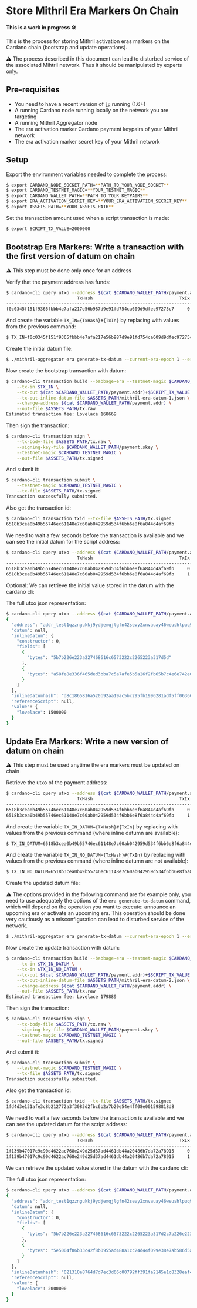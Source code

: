 # Store Mithril Era Markers On Chain

**This is a work in progress** :hammer_and_wrench:

This is the process for storing Mithril activation eras markers on the Cardano chain (bootstrap and update operations).

:warning: The process described in this document can lead to disturbed service of the associated Mihtril network. Thus it should be manipulated by experts only.

## Pre-requisites

* You need to have a recent version of [`jq`](https://stedolan.github.io/jq/download/) running (1.6+)
* A running Cardano node running locally on the network you are targeting
* A running Mithril Aggregator node
* The era activation marker Cardano payment keypairs of your Mithril network
* The era activation marker secret key of your Mithril network

## Setup

Export the environment variables needed to complete the process:
```bash
$ export CARDANO_NODE_SOCKET_PATH=**PATH_TO_YOUR_NODE_SOCKET**
$ export CARDANO_TESTNET_MAGIC=**YOUR_TESTNET_MAGIC**
$ export CARDANO_WALLET_PATH=**PATH_TO_YOUR_KEYPAIRS**
$ export ERA_ACTIVATION_SECRET_KEY=**YOUR_ERA_ACTIVATION_SECRET_KEY**
$ export ASSETS_PATH=**YOUR_ASSETS_PATH**
```

Set the transaction amount used when a script transaction is made:
```bash
$ export SCRIPT_TX_VALUE=2000000
```

## Bootstrap Era Markers: Write a transaction with the first version of datum on chain

:warning: This step must be done only once for an address

Verify that the payment address has funds:
```bash
$ cardano-cli query utxo --address $(cat $CARDANO_WALLET_PATH/payment.addr) --testnet-magic $CARDANO_TESTNET_MAGIC
                           TxHash                                 TxIx        Amount
--------------------------------------------------------------------------------------
f0c0345f151f9365fbbb4e7afa217e56b987d9e91fd754ca609d9dfec97275c7     0        10000000000 lovelace + TxOutDatumNone
```

And create the variable `TX_IN={TxHash}#{TxIn}` by replacing with values from the previous command:
```bash
$ TX_IN=f0c0345f151f9365fbbb4e7afa217e56b987d9e91fd754ca609d9dfec97275c7#0
```

Create the initial datum file:
```bash
$ ./mithril-aggregator era generate-tx-datum --current-era-epoch 1 --era-markers-secret-key $ERA_ACTIVATION_SECRET_KEY > $ASSETS_PATH/mithril-era-datum-1.json
```

Now create the bootstrap transaction with datum:
```bash
$ cardano-cli transaction build --babbage-era --testnet-magic $CARDANO_TESTNET_MAGIC \
    --tx-in $TX_IN \
    --tx-out $(cat $CARDANO_WALLET_PATH/payment.addr)+$SCRIPT_TX_VALUE \
    --tx-out-inline-datum-file $ASSETS_PATH/mithril-era-datum-1.json \
    --change-address $(cat $CARDANO_WALLET_PATH/payment.addr) \
    --out-file $ASSETS_PATH/tx.raw
Estimated transaction fee: Lovelace 168669
```

Then sign the transaction:
```bash
$ cardano-cli transaction sign \
    --tx-body-file $ASSETS_PATH/tx.raw \
    --signing-key-file $CARDANO_WALLET_PATH/payment.skey \
    --testnet-magic $CARDANO_TESTNET_MAGIC \
    --out-file $ASSETS_PATH/tx.signed
```

And submit it:
```bash
$ cardano-cli transaction submit \
    --testnet-magic $CARDANO_TESTNET_MAGIC \
    --tx-file $ASSETS_PATH/tx.signed
Transaction successfully submitted.
```

Also get the transaction id:
```bash
$ cardano-cli transaction txid --tx-file $ASSETS_PATH/tx.signed
6518b3cea0b49b55746ec61148e7c60ab042959d534f6bb6e8f6a844d4af69fb
```

We need to wait a few seconds before the transaction is available and we can see the initial datum for the script address:
```bash
$ cardano-cli query utxo --address $(cat $CARDANO_WALLET_PATH/payment.addr) --testnet-magic $CARDANO_TESTNET_MAGIC
                           TxHash                                 TxIx        Amount
--------------------------------------------------------------------------------------
6518b3cea0b49b55746ec61148e7c60ab042959d534f6bb6e8f6a844d4af69fb     0        1500000 lovelace + TxOutDatumInline ReferenceTxInsScriptsInlineDatumsInBabbageEra (ScriptDataConstructor 0 [ScriptDataBytes "[{\"n\":\"thales\",\"e\":1}]",ScriptDataBytes "\165\143\232\227\&6\244e\222\211\187\167\197\167\175\229\181\162o/\182[|Nnt.h\ACKE\241=\242\139\242\182:a\204r\217\200&\190I\SO,\US\DLE\152\217U\223P5\128\164\232\153\181\ETB8\132\227\SO"])
6518b3cea0b49b55746ec61148e7c60ab042959d534f6bb6e8f6a844d4af69fb     1        9998327415 lovelace + TxOutDatumNone
```

Optional: We can retrieve the initial value stored in the datum with the cardano cli:

The full utxo json representation:
```bash
$ cardano-cli query utxo --address $(cat $CARDANO_WALLET_PATH/payment.addr) --testnet-magic $CARDANO_TESTNET_MAGIC --out-file temp.json && cat temp.json | jq '. [] | select(.inlineDatum | . != null and . != "")'
{
  "address": "addr_test1qzzngukkj9ydjemqjlgfn42sevy2xnvauay46weushlpuq9thd4ray00csjssf4sxftv04xeequ3xfx72nujg9y4d5ysgkxxlh",
  "datum": null,
  "inlineDatum": {
    "constructor": 0,
    "fields": [
      {
        "bytes": "5b7b226e223a227468616c6573222c2265223a317d5d"
      },
      {
        "bytes": "a58fe8e336f465ded3bba7c5a7afe5b5a26f2fb65b7c4e6e742e680645f13df28bf2b63a61cc72d9c826be490e2c1f1098d955df503580a4e899b5173884e30e"
      }
    ]
  },
  "inlineDatumhash": "d8c1865816a520b92aa19ac5bc295fb1996281adf5ff06366343c6432d591cd1",
  "referenceScript": null,
  "value": {
    "lovelace": 1500000
  }
}
```

## Update Era Markers: Write a new version of datum on chain

:warning: This step must be used anytime the era markers must be updated on chain

Retrieve the utxo of the payment address:
```bash
$ cardano-cli query utxo --address $(cat $CARDANO_WALLET_PATH/payment.addr) --testnet-magic $CARDANO_TESTNET_MAGIC
                           TxHash                                 TxIx        Amount
--------------------------------------------------------------------------------------
6518b3cea0b49b55746ec61148e7c60ab042959d534f6bb6e8f6a844d4af69fb     0        1500000 lovelace + TxOutDatumInline ReferenceTxInsScriptsInlineDatumsInBabbageEra (ScriptDataConstructor 0 [ScriptDataBytes "[{\"n\":\"thales\",\"e\":1}]",ScriptDataBytes "\165\143\232\227\&6\244e\222\211\187\167\197\167\175\229\181\162o/\182[|Nnt.h\ACKE\241=\242\139\242\182:a\204r\217\200&\190I\SO,\US\DLE\152\217U\223P5\128\164\232\153\181\ETB8\132\227\SO"])
6518b3cea0b49b55746ec61148e7c60ab042959d534f6bb6e8f6a844d4af69fb     1        9998327415 lovelace + TxOutDatumNone
```

And create the variable `TX_IN_DATUM={TxHash}#{TxIn}` by replacing with values from the previous command (where inline datumn are available):
```bash
$ TX_IN_DATUM=6518b3cea0b49b55746ec61148e7c60ab042959d534f6bb6e8f6a844d4af69fb#0
```

And create the variable `TX_IN_NO_DATUM={TxHash}#{TxIn}` by replacing with values from the previous command (where inline datumn are not available):
```bash
$ TX_IN_NO_DATUM=6518b3cea0b49b55746ec61148e7c60ab042959d534f6bb6e8f6a844d4af69fb#1
```

Create the updated datum file:

:warning: The options provided in the following command are for example only, you need to use adequately the options of the `era generate-tx-datum` command, which will depend on the operation you want to execute: announce an upcoming era or activate an upcoming era. This operation should be done very cautiously as a misconfiguration can lead to disturbed service of the network.

```bash
$ ./mithril-aggregator era generate-tx-datum --current-era-epoch 1 --era-markers-secret-key $ERA_ACTIVATION_SECRET_KEY > $ASSETS_PATH/mithril-era-datum-2.json
```

Now create the update transaction with datum:
```bash
$ cardano-cli transaction build --babbage-era --testnet-magic $CARDANO_TESTNET_MAGIC \
    --tx-in $TX_IN_DATUM \
    --tx-in $TX_IN_NO_DATUM \
    --tx-out $(cat $CARDANO_WALLET_PATH/payment.addr)+$SCRIPT_TX_VALUE \
    --tx-out-inline-datum-file $ASSETS_PATH/mithril-era-datum-2.json \
    --change-address $(cat $CARDANO_WALLET_PATH/payment.addr) \
    --out-file $ASSETS_PATH/tx.raw
Estimated transaction fee: Lovelace 179889
```

Then sign the transaction:
```bash
$ cardano-cli transaction sign \
    --tx-body-file $ASSETS_PATH/tx.raw \
    --signing-key-file $CARDANO_WALLET_PATH/payment.skey \
    --testnet-magic $CARDANO_TESTNET_MAGIC \
    --out-file $ASSETS_PATH/tx.signed
```

And submit it:
```bash
$ cardano-cli transaction submit \
    --testnet-magic $CARDANO_TESTNET_MAGIC \
    --tx-file $ASSETS_PATH/tx.signed
Transaction successfully submitted.
```

Also get the transaction id:
```bash
$ cardano-cli transaction txid --tx-file $ASSETS_PATH/tx.signed
1fd4d3e131afe3c8b212772a3f3083d2fbc6b2a7b20e54e4ff08e001598818d8
```

We need to wait a few seconds before the transaction is available and we can see the updated datum for the script address:
```bash
$ cardano-cli query utxo --address $(cat $CARDANO_WALLET_PATH/payment.addr) --testnet-magic $CARDANO_TESTNET_MAGIC
                           TxHash                                 TxIx        Amount
--------------------------------------------------------------------------------------
1f139b47017c9c90d4622ac768e249d25d37ad4461db44a20486b7da72a78915     0        2000000 lovelace + TxOutDatumInline ReferenceTxInsScriptsInlineDatumsInBabbageEra (ScriptDataConstructor 0 [ScriptDataBytes "[{\"n\":\"thales\",\"e\":1},{\"n\":\"pythagoras\",\"e\":null}]",ScriptDataBytes "^P\EOT\248k3\196/\139\tU\173H\138\FS\194MD\240\153\227\142z\181\134\213\168\&2\222\219i1\246\NAK\\]\247\154U\143-^vmtq\204\207#\236\213\f\201\&1\152\145(\161\ETX;\183\128\195\r"])
1f139b47017c9c90d4622ac768e249d25d37ad4461db44a20486b7da72a78915     1        9997647526 lovelace + TxOutDatumNone
```

We can retrieve the updated value stored in the datum with the cardano cli:

The full utxo json representation:
```bash
$ cardano-cli query utxo --address $(cat $CARDANO_WALLET_PATH/payment.addr) --testnet-magic $CARDANO_TESTNET_MAGIC --out-file temp.json && cat temp.json | jq '. [] | select(.inlineDatum | . != null and . != "")'
{
  "address": "addr_test1qzzngukkj9ydjemqjlgfn42sevy2xnvauay46weushlpuq9thd4ray00csjssf4sxftv04xeequ3xfx72nujg9y4d5ysgkxxlh",
  "datum": null,
  "inlineDatum": {
    "constructor": 0,
    "fields": [
      {
        "bytes": "5b7b226e223a227468616c6573222c2265223a317d2c7b226e223a227079746861676f726173222c2265223a6e756c6c7d5d"
      },
      {
        "bytes": "5e5004f86b33c42f8b0955ad488a1cc24d44f099e38e7ab586d5a832dedb6931f6155c5df79a558f2d5e766d7471cccf23ecd50cc931989128a1033bb780c30d"
      }
    ]
  },
  "inlineDatumhash": "021310e8764d7d7ec3d66c00792ff391fa2145e1c8328eaf4630734c43bcfedc",
  "referenceScript": null,
  "value": {
    "lovelace": 2000000
  }
}
```
